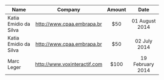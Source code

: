 
| Name | Company | Amount | Date |
|---------|:-----:|:-----:|:-----:|
|Katia Emidio da Silva | http://www.cpaa.embrapa.br | $50 | 01 August 2014 |
|Katia Emidio da Silva | http://www.cpaa.embrapa.br | $50 | 02 July 2014 |
|Marc Leger | http://www.voxinteractif.com | $100 | 19 February 2014 |